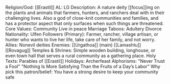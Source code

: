 Religion/God: [[Erastil]]
AL: LG
Description: A nature deity [[focus]]ing on the plants and animals that farmers, hunters, and ranchers deal 
with in their challenging lives. Also a god of close-knit communities and families, and has a 
protector aspect that only surfaces when such things are threatened.
Core Values: Community
Live in peace
Marriage
Taboos: Adultery
Divorce
Nationality: Ulfen
Followers (Primary): Farmer, rancher, village artisan, or 
hunter who wants to live her life, take 
care of her family, and not worry.
Allies: Nonevil deities
Enemies: [[Urgathoa]] (main)
[[Lamashtu]]
[[Rovagug]]
Temples & Shrines: Simple wooden building, longhouse, or 
even town hall that serves a rural 
community as a gathering place.
Holy Texts: Parables of [[Erastil]]
Holidays: Archerfeast
Alphorisms: "Never Trust a Fool"
"Nothing Is More Satisfying Than the Fruits of a Day’s Labor"
Why pick this patron/belief: You have a strong desire to keep your community safe
